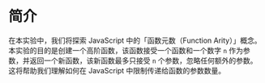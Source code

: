 # 简介

在本实验中，我们将探索 JavaScript 中的「函数元数（Function Arity）」概念。本实验的目的是创建一个高阶函数，该函数接受一个函数和一个数字 `n` 作为参数，并返回一个新函数，该新函数最多只接受 `n` 个参数，忽略任何额外的参数。这将帮助我们理解如何在 JavaScript 中限制传递给函数的参数数量。
